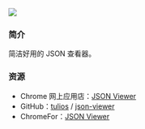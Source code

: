 ![](https://lh3.googleusercontent.com/5j7qD7Yw45jncn7-7SYlk3CsytFKvBRiZOPeMTsr1pqW_7bgfhHwD-00x6XKcdR2A0AVxSVbbiU=s640-h400-e365-rw)

### 简介

简洁好用的 JSON 查看器。

### 资源

* Chrome 网上应用店：[JSON Viewer](https://chrome.google.com/webstore/detail/json-viewer/gbmdgpbipfallnflgajpaliibnhdgobh)
* GitHub：[tulios](https://github.com/tulios) / [json-viewer](https://github.com/tulios/json-viewer)
* ChromeFor：[JSON Viewer](https://www.chromefor.com/?s=JSON+Viewer_)
